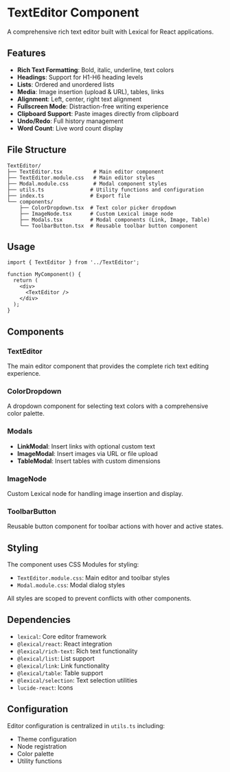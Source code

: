 # TextEditor Component

A comprehensive rich text editor built with Lexical for React applications.

## Features

- **Rich Text Formatting**: Bold, italic, underline, text colors
- **Headings**: Support for H1-H6 heading levels
- **Lists**: Ordered and unordered lists
- **Media**: Image insertion (upload & URL), tables, links
- **Alignment**: Left, center, right text alignment
- **Fullscreen Mode**: Distraction-free writing experience
- **Clipboard Support**: Paste images directly from clipboard
- **Undo/Redo**: Full history management
- **Word Count**: Live word count display

## File Structure

```
TextEditor/
├── TextEditor.tsx          # Main editor component
├── TextEditor.module.css   # Main editor styles
├── Modal.module.css        # Modal component styles
├── utils.ts               # Utility functions and configuration
├── index.ts               # Export file
└── components/
    ├── ColorDropdown.tsx  # Text color picker dropdown
    ├── ImageNode.tsx      # Custom Lexical image node
    ├── Modals.tsx         # Modal components (Link, Image, Table)
    └── ToolbarButton.tsx  # Reusable toolbar button component
```

## Usage

```tsx
import { TextEditor } from '../TextEditor';

function MyComponent() {
  return (
    <div>
      <TextEditor />
    </div>
  );
}
```

## Components

### TextEditor
The main editor component that provides the complete rich text editing experience.

### ColorDropdown
A dropdown component for selecting text colors with a comprehensive color palette.

### Modals
- **LinkModal**: Insert links with optional custom text
- **ImageModal**: Insert images via URL or file upload
- **TableModal**: Insert tables with custom dimensions

### ImageNode
Custom Lexical node for handling image insertion and display.

### ToolbarButton
Reusable button component for toolbar actions with hover and active states.

## Styling

The component uses CSS Modules for styling:
- `TextEditor.module.css`: Main editor and toolbar styles
- `Modal.module.css`: Modal dialog styles

All styles are scoped to prevent conflicts with other components.

## Dependencies

- `lexical`: Core editor framework
- `@lexical/react`: React integration
- `@lexical/rich-text`: Rich text functionality
- `@lexical/list`: List support
- `@lexical/link`: Link functionality
- `@lexical/table`: Table support
- `@lexical/selection`: Text selection utilities
- `lucide-react`: Icons

## Configuration

Editor configuration is centralized in `utils.ts` including:
- Theme configuration
- Node registration
- Color palette
- Utility functions